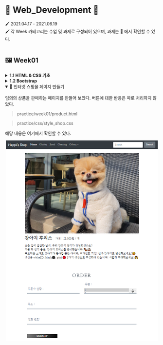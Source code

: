 # 🎨 Web_Development 🎨
🖌 2021.04.17 - 2021.06.19<br>
🖌 각 Week 카테고리는 수업 및 과제로 구성되어 있으며, 과제는 📒 에서 확인할 수 있다.<br><br>

## 🖼 Week01
<details>
  <summary><b>1.1 HTML & CSS 기초</b></summary><br>
  HTML 기초 태그를 알아보고, 로그인 창을 구현해 보았다,<br><br>

1. 로그인<br>

    > practice/week01/login.html

    h1, h5, input, button 태그를 이용하여 로그인 페이지를 만든다.

    >조건. 로그인 안내 내용, ID, PW 입력 칸은 style 태그를 이용하여 가로, 세로 축 기준 중앙으로 배치한다.

    실행 결과는 아래 그림과 같다.

    <p align = center><img src = "image/login.PNG" alt="로그인"><p>
    

2. 로그인(CSS 분리)<br>

    > practice/week01/login_noCSS.html

    협업을 하는 경우 파일의 분리는 필연적이다.<br>
    style 태그 내부의 내용을 main.css 파일로 옮겨 html/CSS 파일을 분리하였다.

     <p align = center><img src = "image/login_noCSS.PNG" alt="로그인" ><p>

     추가로, 페이지를 구성하는 글자의 <a src="https://fonts.google.com/?subset=korean"> 폰트</a>도 변경하였다.
     해당 내용은 <a src="https://github.com/bbjoite09/SeriesD/blob/master/practice/week01/login_noCSS.html">여기</a>에서 확인할 수 있다.<br>

</details>

<details>
  <summary><b>1.2 Bootstrap</b></summary><br>

  > practice/week01/bootstrap.html

  부트스트랩을 이용해 클론페이지를 만들어 보았다. 실습 결과는 아래와 같다.
  <p align = center><img src = "image/bootstrap.PNG" alt="로그인" ><p><br><br>
</details>
<details open>
<summary>📒 인터넷 쇼핑몰 페이지 만들기</summary><br>
임의의 상품을 판매하는 페이지를 만들어 보았다. 버튼에 대한 반응은 따로 처리하지 않았다.<br>

>practice/week01/product.html

>practice/css/style_shop.css

해당 내용은 <a src="https://github.com/bbjoite09/SeriesD/blob/master/practice/week01/product.html">여기</a>에서 확인할 수 있다.<br>
<p align = center><img src = "image/happii_shop.PNG" alt="로그인"><p>
<br>
</details>


